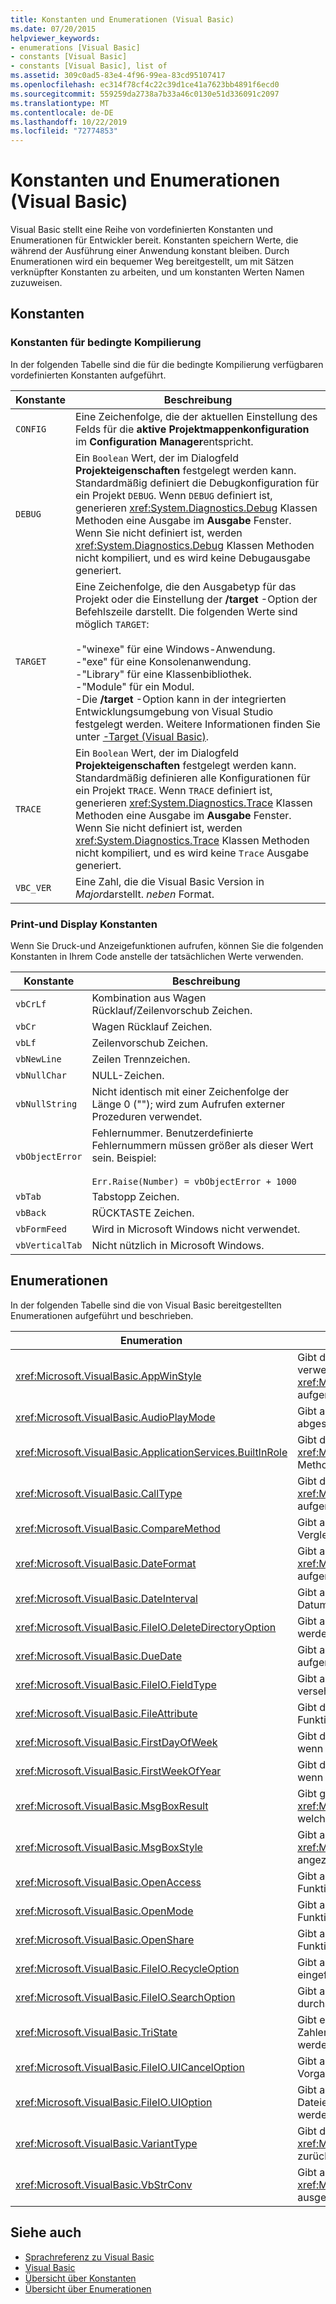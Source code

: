```yaml
---
title: Konstanten und Enumerationen (Visual Basic)
ms.date: 07/20/2015
helpviewer_keywords:
- enumerations [Visual Basic]
- constants [Visual Basic]
- constants [Visual Basic], list of
ms.assetid: 309c0ad5-83e4-4f96-99ea-83cd95107417
ms.openlocfilehash: ec314f78cf4c22c39d1ce41a7623bb4891f6ecd0
ms.sourcegitcommit: 559259da2738a7b33a46c0130e51d336091c2097
ms.translationtype: MT
ms.contentlocale: de-DE
ms.lasthandoff: 10/22/2019
ms.locfileid: "72774853"
---
```

# <a name="constants-and-enumerations-visual-basic"></a>Konstanten und Enumerationen (Visual Basic)
Visual Basic stellt eine Reihe von vordefinierten Konstanten und Enumerationen für Entwickler bereit. Konstanten speichern Werte, die während der Ausführung einer Anwendung konstant bleiben. Durch Enumerationen wird ein bequemer Weg bereitgestellt, um mit Sätzen verknüpfter Konstanten zu arbeiten, und um konstanten Werten Namen zuzuweisen.  
  
## <a name="constants"></a>Konstanten  
  
### <a name="conditional-compilation-constants"></a>Konstanten für bedingte Kompilierung  
 In der folgenden Tabelle sind die für die bedingte Kompilierung verfügbaren vordefinierten Konstanten aufgeführt.  
  
|**Konstante**|**Beschreibung**|  
|---|---|  
|`CONFIG`|Eine Zeichenfolge, die der aktuellen Einstellung des Felds für die **aktive Projektmappenkonfiguration** im **Configuration Manager**entspricht.|  
|`DEBUG`|Ein `Boolean` Wert, der im Dialogfeld **Projekteigenschaften** festgelegt werden kann. Standardmäßig definiert die Debugkonfiguration für ein Projekt `DEBUG`. Wenn `DEBUG` definiert ist, generieren <xref:System.Diagnostics.Debug> Klassen Methoden eine Ausgabe im **Ausgabe** Fenster. Wenn Sie nicht definiert ist, werden <xref:System.Diagnostics.Debug> Klassen Methoden nicht kompiliert, und es wird keine Debugausgabe generiert.|  
|`TARGET`|Eine Zeichenfolge, die den Ausgabetyp für das Projekt oder die Einstellung der **/target** -Option der Befehlszeile darstellt. Die folgenden Werte sind möglich `TARGET`:<br /><br /> -"winexe" für eine Windows-Anwendung.<br />-"exe" für eine Konsolenanwendung.<br />-"Library" für eine Klassenbibliothek.<br />-"Module" für ein Modul.<br />-Die **/target** -Option kann in der integrierten Entwicklungsumgebung von Visual Studio festgelegt werden. Weitere Informationen finden Sie unter [-Target (Visual Basic)](../../visual-basic/reference/command-line-compiler/target.md).|  
|`TRACE`|Ein `Boolean` Wert, der im Dialogfeld **Projekteigenschaften** festgelegt werden kann. Standardmäßig definieren alle Konfigurationen für ein Projekt `TRACE`. Wenn `TRACE` definiert ist, generieren <xref:System.Diagnostics.Trace> Klassen Methoden eine Ausgabe im **Ausgabe** Fenster. Wenn Sie nicht definiert ist, werden <xref:System.Diagnostics.Trace> Klassen Methoden nicht kompiliert, und es wird keine `Trace` Ausgabe generiert.|  
|`VBC_VER`|Eine Zahl, die die Visual Basic Version in *Major*darstellt. *neben* Format.|  
  
### <a name="print-and-display-constants"></a>Print-und Display Konstanten  
 Wenn Sie Druck-und Anzeigefunktionen aufrufen, können Sie die folgenden Konstanten in Ihrem Code anstelle der tatsächlichen Werte verwenden.  
  
|**Konstante**|**Beschreibung**|  
|---|---|  
|`vbCrLf`|Kombination aus Wagen Rücklauf/Zeilenvorschub Zeichen.|  
|`vbCr`|Wagen Rücklauf Zeichen.|  
|`vbLf`|Zeilenvorschub Zeichen.|  
|`vbNewLine`|Zeilen Trennzeichen.|  
|`vbNullChar`|NULL-Zeichen.|  
|`vbNullString`|Nicht identisch mit einer Zeichenfolge der Länge 0 (""); wird zum Aufrufen externer Prozeduren verwendet.|  
|`vbObjectError`|Fehlernummer. Benutzerdefinierte Fehlernummern müssen größer als dieser Wert sein. Beispiel:<br /><br /> `Err.Raise(Number) = vbObjectError + 1000`|  
|`vbTab`|Tabstopp Zeichen.|  
|`vbBack`|RÜCKTASTE Zeichen.|  
|`vbFormFeed`|Wird in Microsoft Windows nicht verwendet.|  
|`vbVerticalTab`|Nicht nützlich in Microsoft Windows.|  
  
## <a name="enumerations"></a>Enumerationen  
 In der folgenden Tabelle sind die von Visual Basic bereitgestellten Enumerationen aufgeführt und beschrieben.  
  
|Enumeration|Beschreibung|  
|---|---|  
|<xref:Microsoft.VisualBasic.AppWinStyle>|Gibt den Fenster Stil an, der für das aufgerufene Programm verwendet wird, wenn die <xref:Microsoft.VisualBasic.Interaction.Shell%2A>-Funktion aufgerufen wird.|  
|<xref:Microsoft.VisualBasic.AudioPlayMode>|Gibt an, wie Sounds beim Aufrufen von Audiomethoden abgespielt werden.|  
|<xref:Microsoft.VisualBasic.ApplicationServices.BuiltInRole>|Gibt den Typ der Rolle an, die beim Aufrufen der <xref:Microsoft.VisualBasic.ApplicationServices.User.IsInRole%2A> Methode überprüft werden soll.|  
|<xref:Microsoft.VisualBasic.CallType>|Gibt den Typ der Prozedur an, die aufgerufen wird, wenn die <xref:Microsoft.VisualBasic.Interaction.CallByName%2A>-Funktion aufgerufen wird.|  
|<xref:Microsoft.VisualBasic.CompareMethod>|Gibt an, wie Zeichen folgen verglichen werden, wenn Vergleichsfunktionen aufgerufen werden.|  
|<xref:Microsoft.VisualBasic.DateFormat>|Gibt an, wie Datumsangaben angezeigt werden, wenn die <xref:Microsoft.VisualBasic.Strings.FormatDateTime%2A> Funktion aufgerufen wird.|  
|<xref:Microsoft.VisualBasic.DateInterval>|Gibt an, wie Datumsintervalle beim Aufrufen von Datumsfunktionen festgelegt und formatiert werden.|  
|<xref:Microsoft.VisualBasic.FileIO.DeleteDirectoryOption>|Gibt an, was geschehen soll, wenn ein Verzeichnis, das gelöscht werden soll, Dateien oder Verzeichnisse enthält.|  
|<xref:Microsoft.VisualBasic.DueDate>|Gibt an, wann Zahlungen fällig werden, wenn Finanz Methoden aufgerufen werden.|  
|<xref:Microsoft.VisualBasic.FileIO.FieldType>|Gibt an, ob Textfelder durch Trennzeichen oder mit fester Breite versehen werden.|  
|<xref:Microsoft.VisualBasic.FileAttribute>|Gibt die Dateiattribute an, die beim Aufrufen von Datei Zugriffs Funktionen verwendet werden sollen.|  
|<xref:Microsoft.VisualBasic.FirstDayOfWeek>|Gibt den ersten Tag der Woche an, der verwendet werden soll, wenn datumsbezogene Funktionen aufgerufen werden.|  
|<xref:Microsoft.VisualBasic.FirstWeekOfYear>|Gibt die erste Woche des Jahres an, die verwendet werden soll, wenn datumsbezogene Funktionen aufgerufen werden.|  
|<xref:Microsoft.VisualBasic.MsgBoxResult>|Gibt gemäß Rückgabe durch die <xref:Microsoft.VisualBasic.Interaction.MsgBox%2A>-Funktion an, welche Schaltfläche in einem Meldungsfeld gedrückt wurde.|  
|<xref:Microsoft.VisualBasic.MsgBoxStyle>|Gibt an, welche Schaltflächen beim Aufrufen der <xref:Microsoft.VisualBasic.Interaction.MsgBox%2A>-Funktion angezeigt werden.|  
|<xref:Microsoft.VisualBasic.OpenAccess>|Gibt an, wie eine Datei geöffnet wird, wenn Datei Zugriffs Funktionen aufgerufen werden.|  
|<xref:Microsoft.VisualBasic.OpenMode>|Gibt an, wie eine Datei geöffnet wird, wenn Datei Zugriffs Funktionen aufgerufen werden.|  
|<xref:Microsoft.VisualBasic.OpenShare>|Gibt an, wie eine Datei geöffnet wird, wenn Datei Zugriffs Funktionen aufgerufen werden.|  
|<xref:Microsoft.VisualBasic.FileIO.RecycleOption>|Gibt an, ob eine Datei dauerhaft gelöscht oder in den Papierkorb eingefügt werden soll.|  
|<xref:Microsoft.VisualBasic.FileIO.SearchOption>|Gibt an, ob alle oder nur Verzeichnisse der obersten Ebene durchsucht werden sollen.|  
|<xref:Microsoft.VisualBasic.TriState>|Gibt einen `Boolean` Wert an oder gibt an, ob beim Aufrufen von Zahlen Formatierungsfunktionen der Standardwert verwendet werden soll.|  
|<xref:Microsoft.VisualBasic.FileIO.UICancelOption>|Gibt an, was geschehen soll, wenn der Benutzer während eines Vorgangs auf **Abbrechen** klickt.|  
|<xref:Microsoft.VisualBasic.FileIO.UIOption>|Gibt an, ob beim Kopieren, löschen oder Verschieben von Dateien oder Verzeichnissen ein Status Dialogfeld angezeigt werden soll.|  
|<xref:Microsoft.VisualBasic.VariantType>|Gibt den Typ eines Variant-Objekts an, das von der <xref:Microsoft.VisualBasic.Information.VarType%2A>-Funktion zurückgegeben wird.|  
|<xref:Microsoft.VisualBasic.VbStrConv>|Gibt an, welche Art der Konvertierung beim Aufruf der <xref:Microsoft.VisualBasic.Strings.StrConv%2A>-Funktion ausgeführt werden soll.|  
  
## <a name="see-also"></a>Siehe auch

- [Sprachreferenz zu Visual Basic](../../visual-basic/language-reference/index.md)
- [Visual Basic](../../visual-basic/index.md)
- [Übersicht über Konstanten](../../visual-basic/programming-guide/language-features/constants-enums/constants-overview.md)
- [Übersicht über Enumerationen](../../visual-basic/programming-guide/language-features/constants-enums/enumerations-overview.md)
